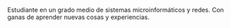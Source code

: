 Estudiante en un grado medio de sistemas microinformáticos y redes. 
Con ganas de aprender nuevas cosas y experiencias.
